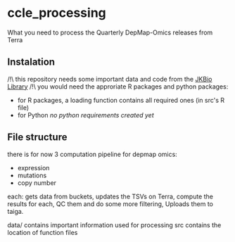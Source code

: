 # ccle_processing
What you need to process the Quarterly DepMap-Omics releases from Terra

## Instalation

/!\ this repository needs some important data and code from the [JKBio Library](https://www.github.com/jkobject/JKBio)
/!\ you would need the approriate R packages and python packages:
- for R packages, a loading function contains all required ones (in src's R file)
- for Python *no python requirements created yet*

## File structure

there is for now 3 computation pipeline for depmap omics:
- expression
- mutations
- copy number

each:
gets data from buckets, 
updates the TSVs on Terra, 
compute the results for each, 
QC them and do some more filtering,
Uploads them to taiga.

data/ contains important information used for processing
src contains the location of function files
